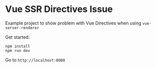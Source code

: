 # Vue SSR Directives Issue

Example project to show problem with Vue Directives when using `vue-server-renderer`

Get started:

```
npm install
npm run dev
```

Go to `http://localhost:8080`
